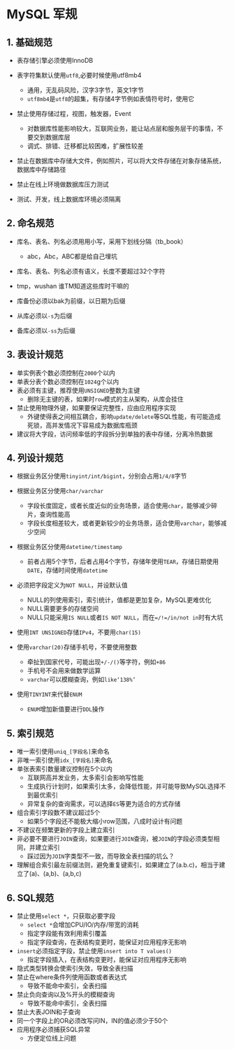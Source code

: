 # MySQL 军规

## 1. 基础规范

- 表存储引擎必须使用InnoDB
- 表字符集默认使用`utf8`,必要时候使用utf8mb4
  - 通用，无乱码风险，汉字3字节，英文1字节
  - `utf8mb4`是`utf8`的超集，有存储4字节例如表情符号时，使用它

- 禁止使用存储过程，视图，触发器，Event
  - 对数据库性能影响较大，互联网业务，能让站点层和服务层干的事情，不要交到数据库层
  - 调式、排错、迁移都比较困难，扩展性较差
- 禁止在数据库中存储大文件，例如照片，可以将大文件存储在对象存储系统，数据库中存储路径

- 禁止在线上环境做数据库压力测试
- 测试、开发，线上数据库环境必须隔离

## 2. 命名规范

- 库名、表名、列名必须用用小写，采用下划线分隔（tb_book）
  - abc，Abc，ABC都是给自己埋坑

- 库名、表名、列名必须有语义，长度不要超过32个字符 
- tmp，wushan 谁TM知道这些库时干嘛的
- 库备份必须以bak为前缀，以日期为后缀
- 从库必须以`-s`为后缀
- 备库必须以`-ss`为后缀 

## 3. 表设计规范

- 单实例表个数必须控制在`2000`个以内
- 单表分表个数必须控制在`1024`g个以内
- 表必须有主键，推荐使用`UNSIGNED`整数为主键
  - 删除无主键的表，如果时`row`模式的主从架构，从库会挂住
- 禁止使用物理外键，如果要保证完整性，应由应用程序实现
  - 外键使得表之间相互耦合，影响`update/delete`等SQL性能，有可能造成死锁，高并发情况下容易成为数据库瓶颈
- 建议将大字段，访问频率低的字段拆分到单独的表中存储，分离冷热数据

## 4. 列设计规范

- 根据业务区分使用`tinyint/int/bigint`，分别会占用`1/4/8`字节
- 根据业务区分使用`char/varchar`
  - 字段长度固定，或者长度近似的业务场景，适合使用`char`，能够减少碎片，查询性能高
  - 字段长度相差较大，或者更新较少的业务场景，适合使用`varchar`，能够减少空间

- 根据业务区分使用`datetime/timestamp`
  - 前者占用5个字节，后者占用4个字节，存储年使用`TEAR`，存储日期使用`DATE`，存储时间使用`datetime`
- 必须把字段定义为`NOT NULL`，并设默认值
  - NULL的列使用索引，索引统计，值都是更加复杂，MySQL更难优化
  - NULL需要更多的存储空间
  - NULL只能采用`IS NULL`或者`IS NOT NULL`，而在`=/!=/in/not in`时有大坑
- 使用`INT UNSIGNED`存储`IPv4`，不要用`char(15)`
- 使用`varchar(20)`存储手机号，不要使用整数
  - 牵扯到国家代号，可能出现`+/-/()`等字符，例如`+86`
  - 手机号不会用来做数学运算
  - `varchar`可以模糊查询，例如`like‘138%’`
- 使用`TINYINT`来代替`ENUM`
  - `ENUM`增加新值要进行`DDL`操作

## 5. 索引规范

- 唯一索引使用`uniq_[字段名]`来命名
- 非唯一索引使用`idx_[字段名]`来命名
- 单张表索引数量建议控制在5个以内
  - 互联网高并发业务，太多索引会影响写性能
  - 生成执行计划时，如果索引太多，会降低性能，并可能导致MySQL选择不到最优索引
  - 异常复杂的查询需求，可以选择`ES`等更为适合的方式存储
- 组合索引字段数不建议超过5个
  - 如果5个字段还不能极大缩小row范围，八成时设计有问题
- 不建议在频繁更新的字段上建立索引
- 非必要不要进行`JOIN`查询，如果要进行`JOIN`查询，被`JOIN`的字段必须类型相同，并建立索引
  - 踩过因为`JOIN`字类型不一致，而导致全表扫描的坑么？
- 理解组合索引最左前缀法则，避免重复键索引，如果建立了(a.b.c)，相当于建立了(a)、(a,b)、(a,b,c)

## 6. SQL规范

- 禁止使用`select *`，只获取必要字段
  - `select *`会增加CPU/IO/内存/带宽的消耗
  - 指定字段能有效利用索引覆盖
  - 指定字段查询，在表结构变更时，能保证对应用程序无影响
- `insert`必须指定字段，禁止使用`insert into T values()`
  - 指定字段插入，在表结构变更时，能保证对应用程序无影响
- 隐式类型转换会使索引失效，导致全表扫描
- 禁止在where条件列使用函数或者表达式
  - 导致不能命中索引，全表扫描
- 禁止负向查询以及%开头的模糊查询
  - 导致不能命中索引，全表扫描
- 禁止大表JOIN和子查询
- 同一个字段上的OR必须改写问IN，IN的值必须少于50个
- 应用程序必须捕获SQL异常
  - 方便定位线上问题